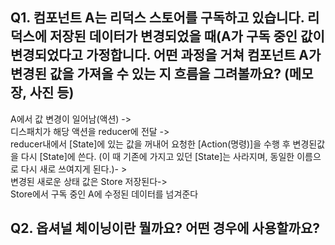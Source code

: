 ## Q1. 컴포넌트 A는 리덕스 스토어를 구독하고 있습니다. 리덕스에 저장된 데이터가 변경되었을 때(A가 구독 중인 값이 변경되었다고 가정합니다. 어떤 과정을 거쳐 컴포넌트 A가 변경된 값을 가져올 수 있는 지 흐름을 그려볼까요? (메모장, 사진 등)

A에서 값 변경이 일어남(액션) -> <br>
디스패치가 해당 액션을 reducer에 전달 -> <br>
reducer내에서 [State]에 있는 값을 꺼내어 요청한 [Action(명령)]을 수행 후 변경된값을 다시 [State]에 쓴다.
(이 때 기존에 가지고 있던 [State]는 사라지며, 동일한 이름으로 다시 새로 쓰여지게 된다.)- ><br>
변경된 새로운 상태 값은 Store 저장된다-><br>
Store에서 구독 중인 A에 수정된 데이터를 넘겨준다

## Q2. 옵셔널 체이닝이란 뭘까요? 어떤 경우에 사용할까요?
